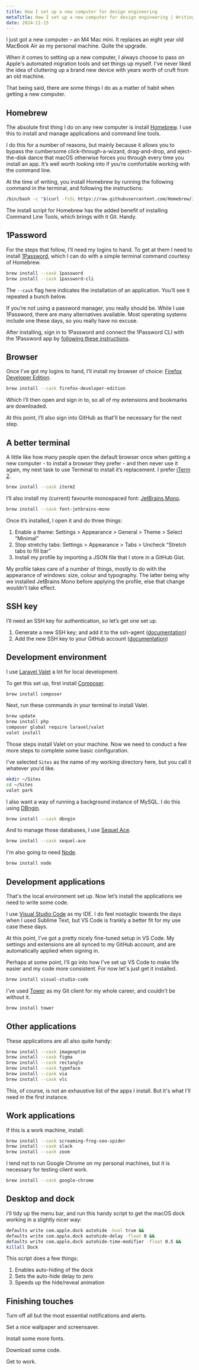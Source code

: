 ```yaml
---
title: How I set up a new computer for design engineering
metaTitle: How I set up a new computer for design engineering | Writing
date: 2024-11-15
---
```


I just got a new computer – an M4 Mac mini. It replaces an eight year old MacBook Air as my personal machine. Quite the upgrade.

When it comes to setting up a new computer, I always choose to pass on Apple's automated migration tools and set things up myself. I've never liked the idea of cluttering up a brand new device with years worth of cruft from an old machine.

That being said, there are some things I do as a matter of habit when getting a new computer.

## Homebrew

The absolute first thing I do on any new computer is install [Homebrew](https://brew.sh/). I use this to install and manage applications and command line tools.

I do this for a number of reasons, but mainly because it allows you to bypass the cumbersome click-through-a-wizard, drag-and-drop, and eject-the-disk dance that macOS otherwise forces you through every time you install an app. It’s well worth looking into if you’re comfortable working with the command line.

At the time of writing, you install Homebrew by running the following command in the terminal, and following the instructions:

```sh
/bin/bash -c "$(curl -fsSL https://raw.githubusercontent.com/Homebrew/install/HEAD/install.sh)"
```

The install script for Homebrew has the added benefit of installing Command Line Tools, which brings with it Git. Handy.

## 1Password

For the steps that follow, I’ll need my logins to hand. To get at them I need to install [1Password](https://1password.com/), which I can do with a simple terminal command courtesy of Homebrew.

```sh
brew install --cask 1password
brew install --cask 1password-cli
```

The `--cask` flag here indicates the installation of an application. You’ll see it repeated a bunch below.

If you’re not using a password manager, you really should be. While I use 1Password, there are many alternatives available. Most operating systems include one these days, so you really have no excuse.

After installing, sign in to 1Password and connect the 1Password CLI with the 1Password app by [following these instructions](https://developer.1password.com/docs/cli/about-biometric-unlock/).

## Browser

Once I’ve got my logins to hand, I’ll install my browser of choice: [Firefox Developer Edition](https://www.mozilla.org/en-GB/firefox/developer/).

```sh
brew install --cask firefox-developer-edition
```

Which I’ll then open and sign in to, so all of my extensions and bookmarks are downloaded.

At this point, I’ll also sign into GitHub as that'll be necessary for the next step.

## A better terminal

A little like how many people open the default browser once when getting a new computer - to install a browser they prefer - and then never use it again, my next task to use Terminal to install it’s replacement. I prefer [iTerm 2](https://iterm2.com/).

```sh
brew install --cask iterm2
```

I’ll also install my (current) favourite monospaced font: [JetBrains Mono](https://www.jetbrains.com/lp/mono/).

```sh
brew install --cask font-jetbrains-mono
```

Once it’s installed, I open it and do three things:

1. Enable a theme: Settings > Appearance > General > Theme > Select “Minimal”
2. Stop stretchy tabs: Settings > Appearance > Tabs > Uncheck “Stretch tabs to fill bar”
3. Install my profile by importing a JSON file that I store in a GitHub Gist.

My profile takes care of a number of things, mostly to do with the appearance of windows: size, colour and typography. The latter being why we installed JetBrains Mono before applying the profile, else that change wouldn’t take effect.

## SSH key

I’ll need an SSH key for authentication, so let’s get one set up.

1. Generate a new SSH key; and add it to the ssh-agent ([documentation](https://docs.github.com/en/authentication/connecting-to-github-with-ssh/generating-a-new-ssh-key-and-adding-it-to-the-ssh-agent))
2. Add the new SSH key to your GitHub account ([documentation](https://docs.github.com/en/authentication/connecting-to-github-with-ssh/adding-a-new-ssh-key-to-your-github-account))

## Development environment

I use [Laravel Valet](https://laravel.com/docs/11.x/valet) a lot for local development.

To get this set up, first install [Composer](https://getcomposer.org/).

```sh
brew install composer
```

Next, run these commands in your terminal to install Valet.

```sh
brew update
brew install php
composer global require laravel/valet
valet install
```

Those steps install Valet on your machine. Now we need to conduct a few more steps to complete some basic configuration.

I've selected `Sites` as the name of my working directory here, but you call it whatever you'd like.

```sh
mkdir ~/Sites
cd ~/Sites
valet park
```

I also want a way of running a background instance of MySQL. I do this using [DBngin](https://dbngin.com/).

```sh
brew install --cask dbngin
```

And to manage those databases, I use [Sequel Ace](https://sequel-ace.com/).

```sh
brew install --cask sequel-ace
```

I'm also going to need [Node](https://nodejs.org/en).

```sh
brew install node
```

## Development applications

That's the local environment set up. Now let’s install the applications we need to write some code.

I use [Visual Studio Code](https://code.visualstudio.com/) as my IDE. I do feel nostaglic towards the days when I used Sublime Text, but VS Code is frankly a better fit for my use case these days.

At this point, I've got a pretty nicely fine-tuned setup in VS Code. My settings and extensions are all synced to my GitHub account, and are automatically applied when signing in.

Perhaps at some point, I'll go into how I've set up VS Code to make life easier and my code more consistent. For now let's just get it installed.

```sh
brew install visual-studio-code
```

I've used [Tower](https://www.git-tower.com/mac) as my Git client for my whole career, and couldn't be without it.

```sh
brew install tower
```

## Other applications

These applications are all also quite handy:

```sh
brew install --cask imageoptim
brew install --cask figma
brew install --cask rectangle
brew install --cask typeface
brew install --cask via
brew install --cask vlc
```

This, of course, is not an exhaustive list of the apps I install. But it's what I'll need in the first instance.

## Work applications

If this is a work machine, install:

```sh
brew install --cask screaming-frog-seo-spider
brew install --cask slack
brew install --cask zoom
```

I tend not to run Google Chrome on my personal machines, but it is necessary for testing client work.

```sh
brew install --cask google-chrome
```

## Desktop and dock

I'll tidy up the menu bar, and run this handy script to get the macOS dock working in a slightly nicer way:

```sh
defaults write com.apple.dock autohide -bool true &&
defaults write com.apple.dock autohide-delay -float 0 &&
defaults write com.apple.dock autohide-time-modifier -float 0.5 &&
killall Dock
```

This script does a few things:

1. Enables auto-hiding of the dock
2. Sets the auto-hide delay to zero
3. Speeds up the hide/reveal animation

## Finishing touches

Turn off all but the most essential notifications and alerts.

Set a nice wallpaper and screensaver.

Install some more fonts.

Download some code.

Get to work.
